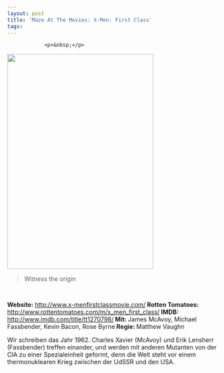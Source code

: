 ```yaml
---
layout: post
title: 'Maze At The Movies: X-Men: First Class'
tags:
---
```



                <p>&nbsp;</p>
<img class="alignnone size-full wp-image-7234" title="x-men_first_class_poster" src="/uploads/2011/06/x-men_first_class_poster.jpg" alt="" width="339" height="500" />
<blockquote>Witness the origin</blockquote>
<img class="alignnone size-full wp-image-5898" title="movie_review_4stars" src="/uploads/2010/02/movie_review_4stars.png" alt="" width="75" height="15" />
<p><strong>Website: </strong><a href="http://www.x-menfirstclassmovie.com/"><a href="http://www.x-menfirstclassmovie.com/">http://www.x-menfirstclassmovie.com/</a></a><strong>
</strong><strong>Rotten Tomatoes: </strong><a href="http://www.rottentomatoes.com/m/x_men_first_class/"><a href="http://www.rottentomatoes.com/m/x_men_first_class/">http://www.rottentomatoes.com/m/x_men_first_class/</a></a><strong>
</strong><strong>IMDB: </strong><a href="http://www.imdb.com/title/tt1270798/"><a href="http://www.imdb.com/title/tt1270798/">http://www.imdb.com/title/tt1270798/</a></a><strong>
</strong><strong>Mit: </strong>James McAvoy, Michael Fassbender, Kevin Bacon, Rose Byrne<strong>
</strong><strong>Regie: </strong>Matthew Vaughn</p>
<p>Wir schreiben das Jahr 1962. Charles Xavier (McAvoy) und Erik Lensherr (Fassbender) treffen einander, und werden mit anderen Mutanten von der CIA zu einer Spezialeinheit geformt, denn die Welt steht vor einem thermonuklearen Krieg zwischen der UdSSR und den USA.</p>
